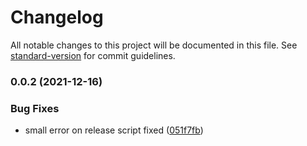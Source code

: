 # Changelog

All notable changes to this project will be documented in this file. See [standard-version](https://github.com/conventional-changelog/standard-version) for commit guidelines.

### 0.0.2 (2021-12-16)


### Bug Fixes

* small error on release script fixed ([051f7fb](https://github.com/11thdeg/skald/commit/051f7fb33bd2c0820a7f877dd34b83bd229f9041))
